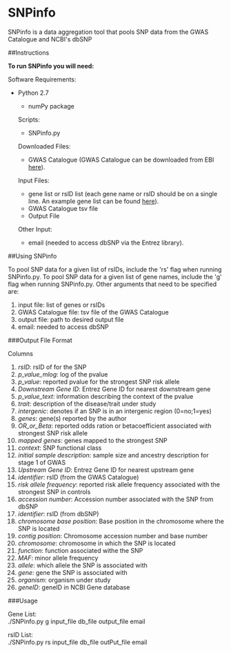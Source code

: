 SNPinfo
=========

SNPinfo is a data aggregation tool that pools SNP data from the GWAS Catalogue and NCBI's dbSNP

##Instructions

__To run SNPinfo you will need:__  

Software Requirements:  
* Python 2.7  
  * numPy package  
  
  Scripts:  
  * SNPinfo.py  
  
  Downloaded Files:  
  * GWAS Catalogue (GWAS Catalogue can be downloaded from EBI [here](https://www.ebi.ac.uk/gwas/docs/downloads)).
  
  Input Files:  
  * gene list or rsID list (each gene name or rsID should be on a single line. An example gene list can
be found [here](https://github.com/dbaghdan/The-BEST-GWAS/blob/master/Final_code/input_files/test_genelist.txt)).  
  * GWAS Catalogue tsv file
  * Output File
  
  Other Input:  
  * email (needed to access dbSNP via the Entrez library).
  
##Using SNPinfo  

To pool SNP data for a given list of rsIDs, include the '­rs' flag when running SNPinfo.py. To pool SNP
data for a given list of gene names, include the '­g' flag when running SNPinfo.py. Other arguments that
need to be specified are:  
  1. input file: list of genes or rsIDs  
  2. GWAS Catalogue file: tsv file of the GWAS Catalogue  
  3. output file: path to desired output file  
  4. email: needed to access dbSNP  
  
###Output File Format  

Columns  

1. *rsID*: rsID of for the SNP  
2. *p_value_mlog*: log of the p­value  
3. *p_value*: reported p­value for the strongest SNP risk allele  
4. *Downstream Gene ID*: Entrez Gene ID for nearest downstream gene  
5. *p_value_text*: information describing the context of the p­value  
6. *trait*: description of the disease/trait under study  
7. *intergenic*: denotes if an SNP is in an intergenic region (0=no;1=yes)  
8. *genes*: gene(s) reported by the author  
9. *OR_or_Beta*: reported odds ration or beta­coefficient associated with strongest SNP risk allele  
10. *mapped genes*: genes mapped to the strongest SNP  
11. *context*: SNP functional class  
12. *initial sample description*: sample size and ancestry description for stage 1 of GWAS  
13. *Upstream Gene ID*: Entrez Gene ID for nearest upstream gene  
14. *identifier*: rsID (from the GWAS Catalogue)  
15. *risk allele frequency*: reported risk allele frequency associated with the strongest SNP in controls  
16. *accession number*: Accession number associated with the SNP from dbSNP  
17. *identifier*: rsID (from dbSNP)  
18. *chromosome base position*: Base position in the chromosome where the SNP is located  
19. *contig position*: Chromosome accession number and base number  
20. *chromosome*: chromosome in which the SNP is located  
21. *function*: function associated withe the SNP  
22. *MAF*: minor allele frequency  
23. *allele*: which allele the SNP is associated with  
24. *gene*: gene the SNP is associated with  
25. *organism*: organism under study  
26. *geneID*: geneID in NCBI Gene database  

###Usage  

Gene List:  
./SNPinfo.py ­g input_file db_file output_file email

rsID List:  
./SNPinfo.py ­rs input_file db_file outPut_file email
